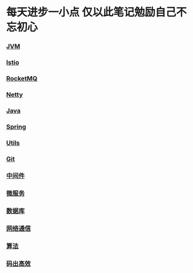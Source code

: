 # 每天进步一小点 仅以此笔记勉励自己不忘初心

### [JVM](https://github.com/rcllong/person_learn/blob/master/learn/jvm%E5%AD%A6%E4%B9%A0.md)

### [Istio](https://github.com/rcllong/person_learn/blob/master/learn/Istio.md)

### [RocketMQ](https://github.com/rcllong/person_learn/blob/master/learn/RocketMQ.md)

### [Netty](https://github.com/rcllong/person_learn/blob/master/learn/Netty%E5%AD%A6%E4%B9%A0%E7%AC%94%E8%AE%B0.md)

### [Java](https://github.com/rcllong/person_learn/blob/master/learn/Java%E7%9B%B8%E5%85%B3.md)

### [Spring](https://github.com/rcllong/person_learn/blob/master/learn/Spring.md)

### [Utils](https://github.com/rcllong/person_learn/blob/master/learn/Utils.md)

### [Git](https://github.com/rcllong/person_learn/blob/master/learn/Git.md)

### [中间件](https://github.com/rcllong/person_learn/blob/master/learn/%E4%B8%AD%E9%97%B4%E4%BB%B6.md)

### [微服务](https://github.com/rcllong/person_learn/blob/master/learn/%E5%BE%AE%E6%9C%8D%E5%8A%A1.md)

### [数据库](https://github.com/rcllong/person_learn/blob/master/learn/%E6%95%B0%E6%8D%AE%E5%BA%93.md)

### [网络通信](https://github.com/rcllong/person_learn/blob/master/learn/%E7%BD%91%E7%BB%9C%E9%80%9A%E4%BF%A1.md)

### [算法](https://github.com/rcllong/person_learn/blob/master/learn/%E7%AE%97%E6%B3%95.md)

### [码出高效](https://github.com/rcllong/person_learn/blob/master/learn/%E7%A0%81%E5%87%BA%E9%AB%98%E6%95%88%E7%AC%94%E8%AE%B0.md)


